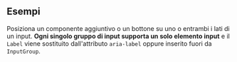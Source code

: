 ## Esempi

Posiziona un componente aggiuntivo o un bottone su uno o entrambi i lati di un input.  **Ogni singolo gruppo di input supporta un solo elemento input** e il `Label` viene sostituito dall'attributo `aria-label` oppure inserito fuori da `InputGroup`.

<!-- STORY -->